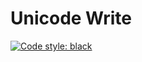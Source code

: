 # Unicode Write

<!-- [![PyPi Version](https://img.shields.io/pypi/v/unicode-write)](https://pypi.org/project/unicode-write/) -->

<!-- [![Actions Status](https://github.com/blester125/unicode-write/workflows/Unit%20Test/badge.svg)](https://github.com/blester125/unicode-write/actions) -->

[![Code style: black](https://img.shields.io/badge/code%20style-black-000000.svg)](https://github.com/psf/black)
